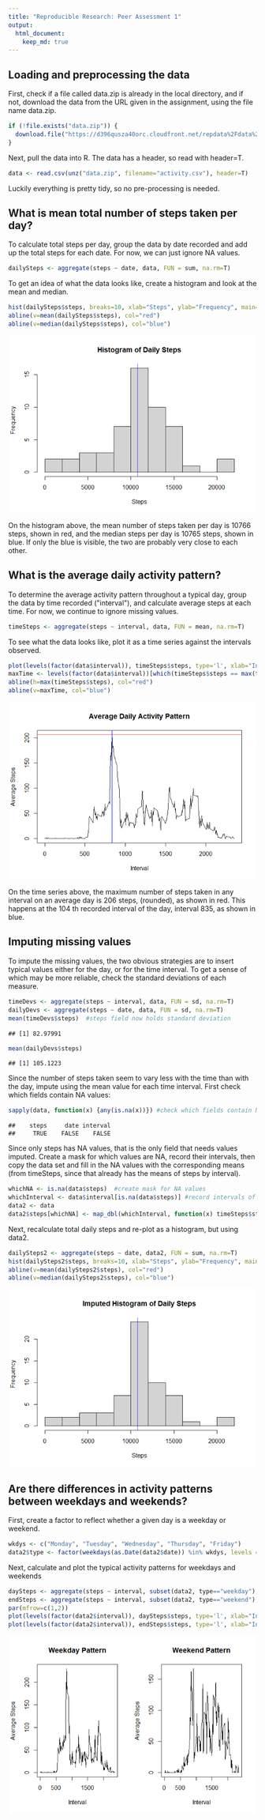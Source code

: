 ```yaml
---
title: "Reproducible Research: Peer Assessment 1"
output: 
  html_document:
    keep_md: true
---
```



## Loading and preprocessing the data
First, check if a file called data.zip is already in the local directory, and
if not, download the data from the URL given in the assignment, using the
file name data.zip.


```r
if (!file.exists("data.zip")) {
  download.file("https://d396qusza40orc.cloudfront.net/repdata%2Fdata%2Factivity.zip", "data.zip")
}
```

Next, pull the data into R. The data has a header, so read with header=T.


```r
data <- read.csv(unz("data.zip", filename="activity.csv"), header=T)
```

Luckily everything is pretty tidy, so no pre-processing is needed.

## What is mean total number of steps taken per day?

To calculate total steps per day, group the data by date recorded and add up the
total steps for each date. For now, we can just ignore NA values.


```r
dailySteps <- aggregate(steps ~ date, data, FUN = sum, na.rm=T)
```

To get an idea of what the data looks like, create a histogram and look at the
mean and median.


```r
hist(dailySteps$steps, breaks=10, xlab="Steps", ylab="Frequency", main="Histogram of Daily Steps")
abline(v=mean(dailySteps$steps), col="red")
abline(v=median(dailySteps$steps), col="blue")
```

![](Project-1_files/figure-html/unnamed-chunk-5-1.png)<!-- -->

On the histogram above, the mean number of steps taken per day is
10766 steps, shown in red, and the median steps per
day is 10765 steps, shown in blue. If only the blue is 
visible, the two are probably very close to each other.

## What is the average daily activity pattern?

To determine the average activity pattern throughout a typical day, group the
data by time recorded ("interval"), and calculate average steps at each time.
For now, we continue to ignore missing values.


```r
timeSteps <- aggregate(steps ~ interval, data, FUN = mean, na.rm=T)
```

To see what the data looks like, plot it as a time series against the intervals
observed.


```r
plot(levels(factor(data$interval)), timeSteps$steps, type='l', xlab="Interval", ylab="Average Steps", main="Average Daily Activity Pattern")
maxTime <- levels(factor(data$interval))[which(timeSteps$steps == max(timeSteps$steps))]
abline(h=max(timeSteps$steps), col="red")
abline(v=maxTime, col="blue")
```

![](Project-1_files/figure-html/unnamed-chunk-7-1.png)<!-- -->

On the time series above, the maximum number of steps taken in any interval on
an average day is 206 steps, (rounded), as shown in 
red. This happens at the 104
th recorded interval of the day, interval 835, as shown in blue.

## Imputing missing values

To impute the missing values, the two obvious strategies are to insert typical
values either for the day, or for the time interval. To get a sense of which may
be more reliable, check the standard deviations of each measure.


```r
timeDevs <- aggregate(steps ~ interval, data, FUN = sd, na.rm=T)
dailyDevs <- aggregate(steps ~ date, data, FUN = sd, na.rm=T)
mean(timeDevs$steps)  #steps field now holds standard deviation
```

```
## [1] 82.97991
```

```r
mean(dailyDevs$steps)
```

```
## [1] 105.1223
```

Since the number of steps taken seem to vary less with the time than with the
day, impute using the mean value for each time interval. First check which
fields contain NA values:


```r
sapply(data, function(x) {any(is.na(x))}) #check which fields contain NA values
```

```
##    steps     date interval 
##     TRUE    FALSE    FALSE
```

Since only steps has NA values, that is the only field that needs values
imputed. Create a mask for which values are NA, record their intervals,
then copy the data set and fill in the NA values with the corresponding means
(from timeSteps, since that already has the means of steps by interval).


```r
whichNA <- is.na(data$steps)  #create mask for NA values
whichInterval <- data$interval[is.na(data$steps)] #record intervals of NA values
data2 <- data
data2$steps[whichNA] <- map_dbl(whichInterval, function(x) timeSteps$steps[which(timeSteps$interval==x)])
```

Next, recalculate total daily steps and re-plot as a histogram, but using data2.


```r
dailySteps2 <- aggregate(steps ~ date, data2, FUN = sum, na.rm=T)
hist(dailySteps2$steps, breaks=10, xlab="Steps", ylab="Frequency", main="Imputed Histogram of Daily Steps")
abline(v=mean(dailySteps2$steps), col="red")
abline(v=median(dailySteps2$steps), col="blue")
```

![](Project-1_files/figure-html/unnamed-chunk-11-1.png)<!-- -->

## Are there differences in activity patterns between weekdays and weekends?

First, create a factor to reflect whether a given day is a weekday or weekend.


```r
wkdys <- c("Monday", "Tuesday", "Wednesday", "Thursday", "Friday")
data2$type <- factor(weekdays(as.Date(data2$date)) %in% wkdys, levels = c(TRUE, FALSE), labels = c("weekday", "weekend"))
```

Next, calculate and plot the typical activity patterns for weekdays and weekends


```r
daySteps <- aggregate(steps ~ interval, subset(data2, type=="weekday"), FUN=mean)
endSteps <- aggregate(steps ~ interval, subset(data2, type=="weekend"), FUN=mean)
par(mfrow=c(1,2))
plot(levels(factor(data2$interval)), daySteps$steps, type='l', xlab="Interval", ylab="Average Steps", main="Weekday Pattern")
plot(levels(factor(data2$interval)), endSteps$steps, type='l', xlab="Interval", ylab="Average Steps", main="Weekend Pattern")
```

![](Project-1_files/figure-html/unnamed-chunk-13-1.png)<!-- -->
